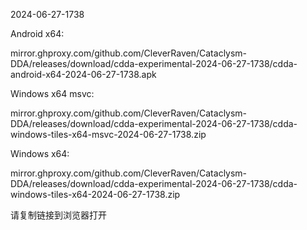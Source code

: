 2024-06-27-1738

Android x64:

mirror.ghproxy.com/github.com/CleverRaven/Cataclysm-DDA/releases/download/cdda-experimental-2024-06-27-1738/cdda-android-x64-2024-06-27-1738.apk

Windows x64 msvc:

mirror.ghproxy.com/github.com/CleverRaven/Cataclysm-DDA/releases/download/cdda-experimental-2024-06-27-1738/cdda-windows-tiles-x64-msvc-2024-06-27-1738.zip

Windows x64:

mirror.ghproxy.com/github.com/CleverRaven/Cataclysm-DDA/releases/download/cdda-experimental-2024-06-27-1738/cdda-windows-tiles-x64-2024-06-27-1738.zip

请复制链接到浏览器打开

